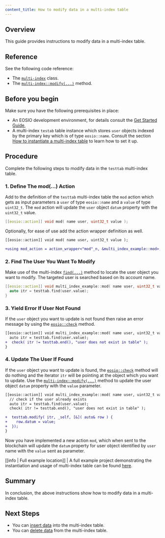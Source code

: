 ```yaml
---
content_title: How to modify data in a multi-index table
---
```


## Overview

This guide provides instructions to modify data in a multi-index table.

## Reference

See the following code reference:

* The [`multi-index`](../../classeosio_1_1multi__index) class.
* The [`multi-index::modify(...)`](../../group__multiindex/#function-modify) method.

## Before you begin

Make sure you have the following prerequisites in place:

* An EOSIO development environment, for details consult the [Get Started Guide](https://developers.eos.io/welcome/latest/getting-started-guide/index),
* A multi-index `testab` table instance which stores `user` objects indexed by the primary key which is of type `eosio::name`. Consult the section [How to instantiate a multi-index table](./how-to-instantiate-a-multi-index-table) to learn how to set it up.

## Procedure

Complete the following steps to modify data in the `testtab` multi-index table.

### 1. Define The mod(...) Action

Add to the definition of the `testtab` multi-index table the `mod` action which gets as input parameters a `user` of type `eosio::name` and a `value` of type `uint32_t`. The `mod` action will update the `user` object `datum` property with the `uint32_t` value.

```cpp
[[eosio::action]] void mod( name user, uint32_t value );
```

Optionally, for ease of use add the action wrapper definition as well.

```diff
[[eosio::action]] void mod( name user, uint32_t value );

+using mod_action = action_wrapper<"mod"_n, &multi_index_example::mod>;
```

### 2. Find The User You Want To Modify

Make use of the multi-index [`find(...)`](../../group__multiindex#function-find) method to locate the user object you want to modify. The targeted user is searched based on its account name.

```cpp
[[eosio::action]] void multi_index_example::mod( name user, uint32_t value ) {
  auto itr = testtab.find(user.value);
}
```

### 3. Yield Error If User Not Found

If the `user` object you want to update is not found then raise an error message by using the [`eosio::check`](../../namespaceeosio/#function-check-17) method.

```diff
[[eosio::action]] void multi_index_example::mod( name user, uint32_t value ) {
  auto itr = testtab.find(user.value);
+  check( itr != testtab.end(), "user does not exist in table" );
}
```

### 4. Update The User If Found

If the `user` object you want to update is found, the [`eosio::check`](../../namespaceeosio/#function-check-17) method will do nothing and the iterator `itr` will be pointing at the object which you want to update. Use the [`multi-index::modify(...)`](../../group__multiindex/#function-modify) method to update the user object `datum` property with the `value` parameter.

```diff
[[eosio::action]] void multi_index_example::mod( name user, uint32_t value ) {
  // check if the user already exists
  auto itr = testtab.find(user.value);
  check( itr != testtab.end(), "user does not exist in table" );

+  testtab.modify( itr, _self, [&]( auto& row ) {
+    row.datum = value;
+  });
}
```

Now you have implemented a new action `mod`, which when sent to the blockchain will update the `datum` property for user object identified by `user` name with the `value` sent as parameter.

[[info | Full example location]]
| A full example project demonstrating the instantiation and usage of multi-index table can be found [here](https://github.com/EOSIO/eosio.cdt/tree/master/examples/multi_index_example).

## Summary

In conclusion, the above instructions show how to modify data in a multi-index table.

## Next Steps

* You can [insert data](./how-to-insert-data-into-a-multi-index-table) into the multi-index table.
* You can [delete data](./how-to-delete-data-from-a-multi-index-table) from the multi-index table.
